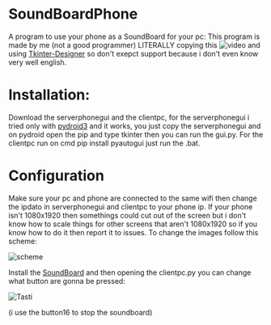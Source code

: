 # SoundBoardPhone
A program to use your phone as a SoundBoard for your pc:
This program is made by me (not a good programmer) LITERALLY copying this ![video](https://www.youtube.com/watch?v=Lbfe3-v7yE0) and using [Tkinter-Designer](https://github.com/ParthJadhav/Tkinter-Designer) so don't exepct support because i don't even know very well english.
# Installation:
Download the serverphonegui and the clientpc, for the serverphonegui i tried only with [pydroid3](https://play.google.com/store/apps/details?id=ru.iiec.pydroid3&hl=en_US&gl=US&pli=1) and it works, you just copy the serverphonegui and on pydroid open the pip and type tkinter then you can run the gui.py. For the clientpc run on cmd pip install pyautogui just run the .bat.
# Configuration
Make sure your pc and phone are connected to the same wifi then change the ipdato in serverphonegui and clientpc to your phone ip. If your phone isn't 1080x1920 then somethings could cut out of the screen but i don't know how to scale things for other screens that aren't 1080x1920 so if you know how to do it then report it to issues. To change the images follow this scheme:


![scheme](https://github.com/user-attachments/assets/efb41733-a6d9-43dc-9c9d-fd50143c3633)



Install the [SoundBoard](https://github.com/Kalejin/DCSB) and then opening the clientpc.py you can change what button are gonna be pressed:


![Tasti](https://github.com/user-attachments/assets/45cf0c21-d1ce-4960-9419-1d71bda7a82d) 



(i use the button16 to stop the soundboard)
